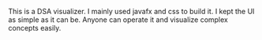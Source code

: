 This is a DSA visualizer. I mainly used javafx and css to build it. I kept the UI as simple as it can be. Anyone can operate it and visualize complex concepts easily.
